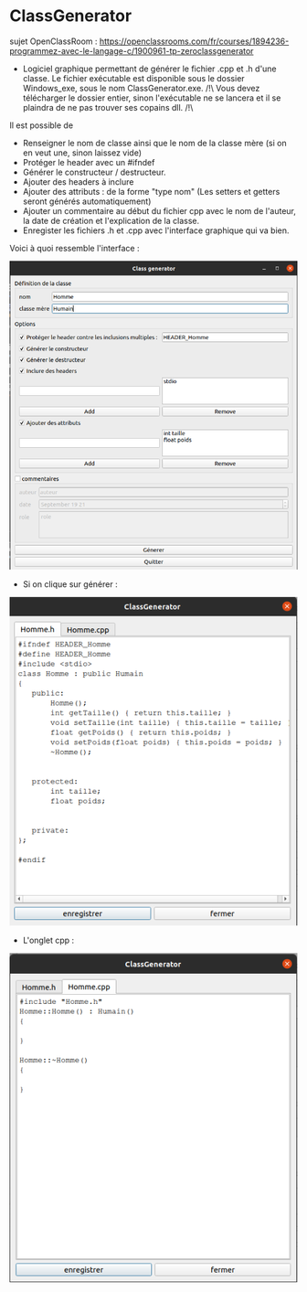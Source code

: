 # ClassGenerator
sujet OpenClassRoom :  https://openclassrooms.com/fr/courses/1894236-programmez-avec-le-langage-c/1900961-tp-zeroclassgenerator

- Logiciel graphique permettant de générer le fichier .cpp et .h d'une classe.
Le fichier exécutable est disponible sous le dossier Windows_exe, sous le nom ClassGenerator.exe.
/!\ Vous devez télécharger le dossier entier, sinon l'exécutable ne se lancera et il se plaindra de ne pas trouver ses copains dll. /!\

Il est possible de 

- Renseigner le nom de classe ainsi que le nom de la classe mère (si on en veut une, sinon laissez vide)
- Protéger le header avec un #ifndef
- Générer le constructeur / destructeur.
- Ajouter des headers à inclure
- Ajouter des attributs : de la forme "type nom" (Les setters et getters seront générés automatiquement)
- Ajouter un commentaire au début du fichier cpp avec le nom de l'auteur, la date de création et l'explication de la classe.
- Enregister les fichiers .h et .cpp avec l'interface graphique qui va bien.

Voici à quoi ressemble l'interface :

![alt text](https://github.com/Clement-Devevey/ClassGenerator/blob/master/images/ClassGeneratorUn.png?raw=true)

- Si on clique sur générer :

![alt text](https://github.com/Clement-Devevey/ClassGenerator/blob/master/images/fichierH.png?raw=true)


- L'onglet cpp :

![alt text](https://github.com/Clement-Devevey/ClassGenerator/blob/master/images/cpp.png?raw=true)
